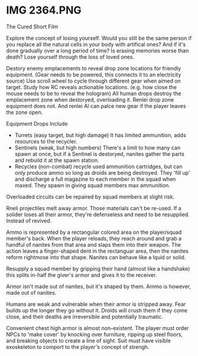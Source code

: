 
# IMG 2364.PNG
The Cured Short Film

Explore the concept of losing yourself. Would you still be the same person if you replace all the natural cells in your body with artifical ones? And if it's done gradually over a long period of time? Is erasing memories worse than death? Lose yourself through the loss of loved ones. 

Destory enemy emplacements to reveal drop zone locations for friendly equipment. (Gear needs to be powered, this connects it to an electricity source) Use scroll wheel to cycle through different gear when aimed on target. Study how RC reveals actionable locations. (e.g. how close the mouse needs to be to reveal the hologram) All human drops destroy the emplacement zone when destoryed, overloading it. Renlei drop zone equipment does not. And renlei AI can palce new gear if the player leaves the zone open. 

Equipment Drops Include
- Turrets (easy target, but high damage) It has limited ammunition, adds resources to the recycler. 
- Sentinels (weak, but high numbers) There's a limit to how many can spawn at once, but if a Sentinel is destoryed, nanites gather the parts and rebuild it at the spawn station. 
- Recycles (non-combat) recycle used ammunition cartridges, but can only produce ammo so long as droids are being destroyed. They 'fill up' and discharge a full magazine to each member in the squad when maxed. They spawn in giving squad members max ammunition.

Overloaded circuits can be repaired by squad members at slight risk. 

Rneli projectiles melt away armor. Those materials can't be re-used. If a solider loses all their armor, they're defenseless and need to be resupplied. Instead of revived. 

Ammo is represented by a rectangular colored area on the player/squad member's back. When the player reloads, they reach around and grab a handful of nanites from that area and slaps them into their weapon. The action leaves a finger-shaped dent in the rectanguar area, then the nanites reform rightmose into that shape. Nanites can behave like a lquid or solid. 

Resupply a squad member by gripping their hand (almost like a handshake) this splits in-half the giver's armor and gives it to the receiver. 

Armor isn't made out of nanites, but it's shaped by them. Ammo is however, made out of nanites. 

Humans are weak and vulnerable when their armor is stripped away. Fear builds up the longer they go without it. Droids will crush them if they come close, and their deaths are irreversible and potentially traumatic. 

Convenient chest high armor is almost non-existent. The player must order NPCs to 'make cover' by knocking over furniture, ripping up steel floors, and breaking objects to create a line of sight. Suit must have visible exoskeleton to comport to the player's concept of strengh. 
